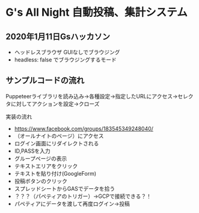 # G's All Night 自動投稿、集計システム
## 2020年1月11日Gsハッカソン

- ヘッドレスブラウザ	GUIなしでブラウジング
- headless: false でブラウジングするモード
## サンプルコードの流れ
Puppeteerライブラリを読み込み→各種設定→指定したURLにアクセス→セレクタに対してアクションを設定→クローズ

実装の流れ
- https://www.facebook.com/groups/183545349248040/
- （オールナイトのページ）にアクセス
- 	ログイン画面にリダイレクトされる
- 	ID,PASSを入力
- 	グループページの表示
- 	テキストエリアをクリック
- 	テキストを貼り付け(GoogleForm)
- 	 投稿ボタンのクリック
- スプレッドシートからGASでデータを拾う
- ？？？（パペティアのトリガー）→GCPで接続できる？！
- パペティアにデータを渡して再度ログイン→投稿
